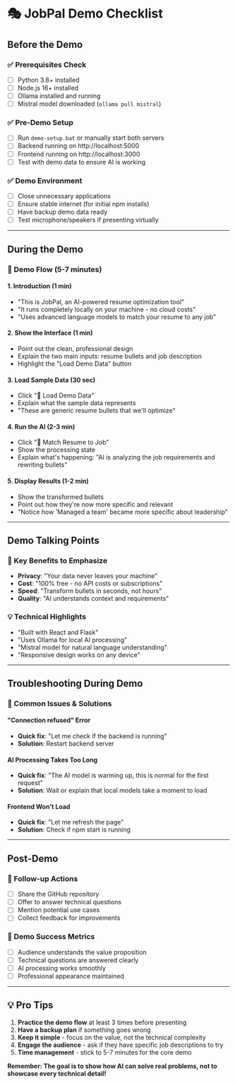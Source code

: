 # 🎭 JobPal Demo Checklist

## Before the Demo

### ✅ Prerequisites Check
- [ ] Python 3.8+ installed
- [ ] Node.js 16+ installed
- [ ] Ollama installed and running
- [ ] Mistral model downloaded (`ollama pull mistral`)

### ✅ Pre-Demo Setup
- [ ] Run `demo-setup.bat` or manually start both servers
- [ ] Backend running on http://localhost:5000
- [ ] Frontend running on http://localhost:3000
- [ ] Test with demo data to ensure AI is working

### ✅ Demo Environment
- [ ] Close unnecessary applications
- [ ] Ensure stable internet (for initial npm installs)
- [ ] Have backup demo data ready
- [ ] Test microphone/speakers if presenting virtually

---

## During the Demo

### 🎯 Demo Flow (5-7 minutes)

#### 1. Introduction (1 min)
- "This is JobPal, an AI-powered resume optimization tool"
- "It runs completely locally on your machine - no cloud costs"
- "Uses advanced language models to match your resume to any job"

#### 2. Show the Interface (1 min)
- Point out the clean, professional design
- Explain the two main inputs: resume bullets and job description
- Highlight the "Load Demo Data" button

#### 3. Load Sample Data (30 sec)
- Click "🎯 Load Demo Data"
- Explain what the sample data represents
- "These are generic resume bullets that we'll optimize"

#### 4. Run the AI (2-3 min)
- Click "🚀 Match Resume to Job"
- Show the processing state
- Explain what's happening: "AI is analyzing the job requirements and rewriting bullets"

#### 5. Display Results (1-2 min)
- Show the transformed bullets
- Point out how they're now more specific and relevant
- "Notice how 'Managed a team' became more specific about leadership"

---

## Demo Talking Points

### 🚀 Key Benefits to Emphasize
- **Privacy**: "Your data never leaves your machine"
- **Cost**: "100% free - no API costs or subscriptions"
- **Speed**: "Transform bullets in seconds, not hours"
- **Quality**: "AI understands context and requirements"

### 💡 Technical Highlights
- "Built with React and Flask"
- "Uses Ollama for local AI processing"
- "Mistral model for natural language understanding"
- "Responsive design works on any device"

---

## Troubleshooting During Demo

### 🚨 Common Issues & Solutions

#### "Connection refused" Error
- **Quick fix**: "Let me check if the backend is running"
- **Solution**: Restart backend server

#### AI Processing Takes Too Long
- **Quick fix**: "The AI model is warming up, this is normal for the first request"
- **Solution**: Wait or explain that local models take a moment to load

#### Frontend Won't Load
- **Quick fix**: "Let me refresh the page"
- **Solution**: Check if npm start is running

---

## Post-Demo

### 📝 Follow-up Actions
- [ ] Share the GitHub repository
- [ ] Offer to answer technical questions
- [ ] Mention potential use cases
- [ ] Collect feedback for improvements

### 🎯 Demo Success Metrics
- [ ] Audience understands the value proposition
- [ ] Technical questions are answered clearly
- [ ] AI processing works smoothly
- [ ] Professional appearance maintained

---

## 💡 Pro Tips

1. **Practice the demo flow** at least 3 times before presenting
2. **Have a backup plan** if something goes wrong
3. **Keep it simple** - focus on the value, not the technical complexity
4. **Engage the audience** - ask if they have specific job descriptions to try
5. **Time management** - stick to 5-7 minutes for the core demo

**Remember: The goal is to show how AI can solve real problems, not to showcase every technical detail!**
